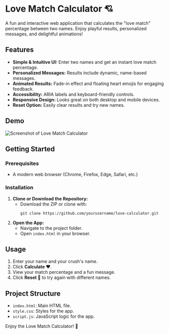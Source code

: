 # Love Match Calculator 💘

A fun and interactive web application that calculates the "love match" percentage between two names. Enjoy playful results, personalized messages, and delightful animations!

## Features

- **Simple & Intuitive UI:** Enter two names and get an instant love match percentage.
- **Personalized Messages:** Results include dynamic, name-based messages.
- **Animated Results:** Fade-in effect and floating heart emojis for engaging feedback.
- **Accessibility:** ARIA labels and keyboard-friendly controls.
- **Responsive Design:** Looks great on both desktop and mobile devices.
- **Reset Option:** Easily clear results and try new names.

## Demo

![Screenshot of Love Match Calculator](./Love%20Match%20Calculator%20💖.png)

## Getting Started

### Prerequisites

- A modern web browser (Chrome, Firefox, Edge, Safari, etc.)

### Installation

1. **Clone or Download the Repository:**
   - Download the ZIP or clone with:
     ```
     git clone https://github.com/yourusername/love-calculator.git
     ```
2. **Open the App:**
   - Navigate to the project folder.
   - Open `index.html` in your browser.

## Usage

1. Enter your name and your crush's name.
2. Click **Calculate ❤️**.
3. View your match percentage and a fun message.
4. Click **Reset 🔄** to try again with different names.

## Project Structure
- `index.html`: Main HTML file.
- `style.css`: Styles for the app.
- `script.js`: JavaScript logic for the app.

Enjoy the Love Match Calculator! 🧡
